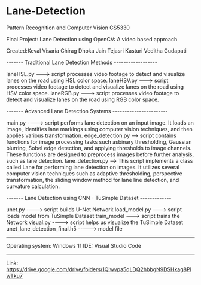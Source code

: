 # Lane-Detection

Pattern Recognition and Computer Vision
CS5330

Final Project: Lane Detection using OpenCV: A video based approach


Created:Keval Visaria 
	Chirag Dhoka Jain
	Tejasri Kasturi
	Veditha Gudapati


------- Traditional Lane Detection Methods ------------------

laneHSL.py  ---> script processes video footage to detect and visualize lanes on the road using HSL color space. 
laneHSV.py  ---> script processes video footage to detect and visualize lanes on the road using HSV color space. 
laneRGB.py  ---> script processes video footage to detect and visualize lanes on the road using RGB color space. 

------- Advanced Lane Detection Systems -----------------------


main.py 	----> script performs lane detection on an input image. It loads an image, identifies lane markings using computer vision techniques, and 		      then applies various transformation.
edge_detection.py --> script contains functions for image processing tasks such asbinary thresholding, Gaussian blurring, Sobel edge detection, and applying 	              thresholds to image channels. These functions are designed to preprocess images before further analysis, such as lane detection.
lane_detection.py --> This script implements a class called Lane for performing lane detection on images. It utilizes several computer vision techniques 		      such as adaptive thresholding, perspective transformation, the sliding window method for lane line detection, and curvature                 		      calculation.


------- Lane Detection using CNN - TuSimple Dataset -------------

unet.py      ----> script builds U-Net Network 
load_model.py ---> script loads model from TuSimple Dataset
train_model   ---> script trains the Network
visual.py    ----> script helps us visualize the TuSimple Dataset
unet_lane_detection_final.h5   -----> model file


-----------------------------------------------------------------

Operating system: Windows 11
IDE: Visual Studio Code

-----------------------------------------------------------------

Link: https://drive.google.com/drive/folders/1Qiwvpa5qLDQ2hbbgN9DSHkag8PlwTku7